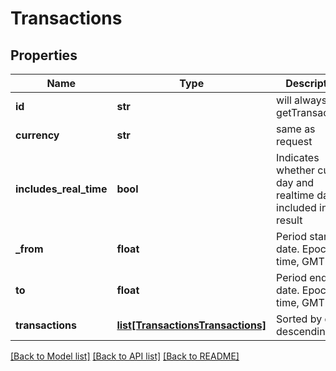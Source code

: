 # Transactions

## Properties
Name | Type | Description | Notes
------------ | ------------- | ------------- | -------------
**id** | **str** | will always be getTransactions | [optional] 
**currency** | **str** | same as request | [optional] 
**includes_real_time** | **bool** | Indicates whether current day and realtime data is included in the result | [optional] 
**_from** | **float** | Period start date. Epoch time, GMT | [optional] 
**to** | **float** | Period end date. Epoch time, GMT | [optional] 
**transactions** | [**list[TransactionsTransactions]**](TransactionsTransactions.md) | Sorted by date descending | [optional] 

[[Back to Model list]](../README.md#documentation-for-models) [[Back to API list]](../README.md#documentation-for-api-endpoints) [[Back to README]](../README.md)



